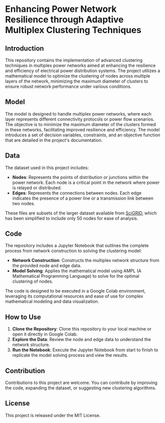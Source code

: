 # Enhancing Power Network Resilience through Adaptive Multiplex Clustering Techniques

## Introduction
This repository contains the implementation of advanced clustering techniques in multiplex power networks aimed at enhancing the resilience and efficiency of electrical power distribution systems. The project utilizes a mathematical model to optimize the clustering of nodes across multiple layers of the network, minimizing the maximum diameter of clusters to ensure robust network performance under various conditions.

## Model
The model is designed to handle multiplex power networks, where each layer represents different connectivity protocols or power flow scenarios. The objective is to minimize the maximum diameter of the clusters formed in these networks, facilitating improved resilience and efficiency. The model introduces a set of decision variables, constraints, and an objective function that are detailed in the project's documentation.

## Data
The dataset used in this project includes:
- **Nodes**: Represents the points of distribution or junctions within the power network. Each node is a critical point in the network where power is relayed or distributed.
- **Edges**: Represents the connections between nodes. Each edge indicates the presence of a power line or a transmission link between two nodes.

These files are subsets of the larger dataset available from [SciGRID](https://www.power.scigrid.de/pages/downloads.html), which has been simplified to include only 50 nodes for ease of analysis.

## Code
The repository includes a Jupyter Notebook that outlines the complete process from network construction to solving the clustering model:
- **Network Construction**: Constructs the multiplex network structure from the provided node and edge data.
- **Model Solving**: Applies the mathematical model using AMPL (A Mathematical Programming Language) to solve for the optimal clustering of nodes.

The code is designed to be executed in a Google Colab environment, leveraging its computational resources and ease of use for complex mathematical modeling and data visualization.

## How to Use
1. **Clone the Repository**: Clone this repository to your local machine or open it directly in Google Colab.
2. **Explore the Data**: Review the node and edge data to understand the network structure.
3. **Run the Notebook**: Execute the Jupyter Notebook from start to finish to replicate the model solving process and view the results.

## Contribution
Contributions to this project are welcome. You can contribute by improving the code, expanding the dataset, or suggesting new clustering algorithms.

## License
This project is released under the MIT License.
